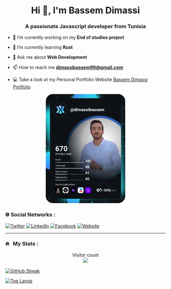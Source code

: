 
<h1 align="center">Hi 👋, I'm Bassem Dimassi</h1>
<h3 align="center">A passionate Javascript developer from Tunisia</h3>

    
- 🔭 I’m currently working on my **End of studies project**

- 🌱 I’m currently learning **Rust**

- 💬 Ask me about **Web Development**

- 📫 How to reach me **dimassibassem99@gmail.com**

- 💻 Take a look at my Personal Portfolio Website [Bassem Dimassi Portfolio](https://www.bassemdimassi.tech/)

 <div align="center" >   
 <a href="https://app.daily.dev/dimassibassem">
     <img src="https://github.com/dimassibassem/dimassibassem/blob/main/devcard.svg" width="250" alt="Bassem Dimassi's Dev Card"/>
    </a>
</div>

### 🌐 Social Networks :

[![Twitter][1.2]][1] [![LinkedIn][2.2]][2] [![Facebook][3.2]][3] [![Website][4.2]][4]

[1.2]: https://s4.uupload.ir/files/twitter_prkb.png
[2.2]: https://s4.uupload.ir/files/linkedin_amwn.png
[3.2]: https://cdn.icon-icons.com/icons2/836/PNG/48/Facebook_icon-icons.com_66805.png
[4.2]: https://cdn.icon-icons.com/icons2/306/PNG/48/Website-Icon_33937.png

[1]: https://twitter.com/dimassibassem
[2]: https://www.linkedin.com/in/dimassibassem/
[3]: https://www.facebook.com/dimassi.bassem
[4]: https://www.bassemdimassi.tech/

---

### 🔥 &nbsp; My Stats :
<p align="center"> 
  Visitor count<br>
  <img src="https://profile-counter.glitch.me/dimassibassem/count.svg" />
</p>

[![GitHub Streak](http://github-readme-streak-stats.herokuapp.com?user=dimassibassem&theme=dark&background=000000)](https://git.io/streak-stats)

[![Top Langs](https://github-readme-stats.vercel.app/api/top-langs/?username=dimassibassem&layout=compact&theme=vision-friendly-dark)](https://github.com/anuraghazra/github-readme-stats)


